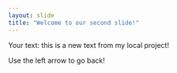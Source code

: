 ```yaml
---
layout: slide
title: "Welcome to our second slide!"
---
```

Your text: this is a new text from my local project!

Use the left arrow to go back!
